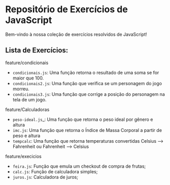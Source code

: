 # Repositório de Exercícios de JavaScript

Bem-vindo à nossa coleção de exercícios resolvidos de JavaScript! 

## Lista de Exercícios:

feature/condicionais
- `condicionais.js`: Uma função retorna o resultado de uma soma se for maior que 100.
- `condicionais2.js`: Uma função que verifica se um personagem do jogo morreu.
- `condicionais3.js`: Uma função que corrige a posição do personagem na tela de um jogo.

feature/Calculadoras
- `peso-ideal.js`_: Uma função que retorna o peso ideal por gênero e altura
- `imc.js`: Uma função que retorna o Índice de Massa Corporal a partir de peso e altura
- `tempcalc`: Uma função que retorna temperaturas convertidas Celsius --> Fahrenheit ou Fahrenheit --> Celsius

feature/execicios
- `feira.js`: Função que emula um checkout de compra de frutas;
- `calc.js`: Função de calculadora simples;
- `juros.js`: Calculadora de juros;


